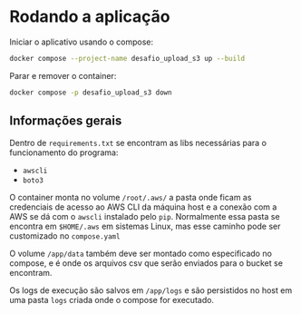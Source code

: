 # Rodando a aplicação

Iniciar o aplicativo usando o compose:

```bash
docker compose --project-name desafio_upload_s3 up --build
```

Parar e remover o container:

```bash
docker compose -p desafio_upload_s3 down
```

## Informações gerais

Dentro de `requirements.txt` se encontram as libs necessárias para o funcionamento do programa:

- `awscli`
- `boto3`

O container monta no volume `/root/.aws/` a pasta onde ficam as credenciais de acesso ao AWS CLI da máquina host e a conexão com a AWS se dá com o `awscli` instalado pelo `pip`. Normalmente essa pasta se encontra em `$HOME/.aws` em sistemas Linux, mas esse caminho pode ser customizado no `compose.yaml`

O volume `/app/data` também deve ser montado como especificado no compose, e é onde os arquivos csv que serão enviados para o bucket se encontram.

Os logs de execução são salvos em `/app/logs` e são persistidos no host em uma pasta `logs` criada onde o compose for executado.
